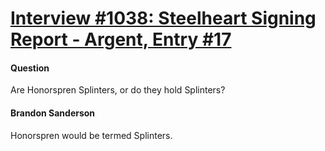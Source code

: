 # [Interview #1038: Steelheart Signing Report - Argent, Entry #17](https://www.theoryland.com/intvmain.php?i=1038#17)

#### Question

Are Honorspren Splinters, or do they hold Splinters?

#### Brandon Sanderson

Honorspren would be termed Splinters.

